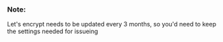 <!-- usedin: [ _legacy_docker/AddOns/Lets-encrypt.md, _maestro/AddOns/Lets-encrypt.md, _node/addons/lets-encrypt.md, _rails/AddOns/Lets-encrypt.md] -->

### Note:

Let's encrypt needs to be updated every 3 months, so you'd need to keep the settings needed for issueing




